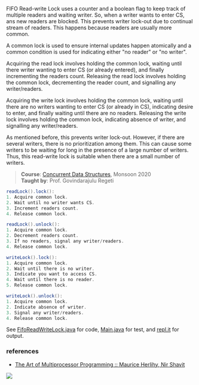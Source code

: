 FIFO Read-write Lock uses a counter and a
boolean flag to keep track of multiple readers
and waiting writer. So, when a writer wants to
enter CS, ans new readers are blocked. This
prevents writer lock-out due to continual
stream of readers. This happens because
readers are usually more common.

A common lock is used to ensure internal
updates happen atomically and a common
condition is used for indicating either "no
reader" or "no writer".

Acquiring the read lock involves holding the
common lock, waiting until there writer wanting to enter CS (or already entered), and finally
incrementing the readers count. Releasing the
read lock involves holding the common lock,
decrementing the reader count, and signalling
any writer/readers.

Acquiring the write lock involves holding the
common lock, waiting until there are no writers
wanting to enter CS (or already in CS),
indicating desire to enter, and finally waiting
until there are no readers. Releasing the write
lock involves holding the common lock,
indicating absence of writer, and signalling any
writer/readers.

As mentioned before, this prevents writer
lock-out. However, if there are several
writers, there is no prioritization among
them. This can cause some writers to be
waiting for long in the presence of a large
number of writers. Thus, this read-write lock is
suitable when there are a small number of
writers.

> **Course**: [Concurrent Data Structures], Monsoon 2020\
> **Taught by**: Prof. Govindarajulu Regeti

[Concurrent Data Structures]: https://github.com/iiithf/concurrent-data-structures

```java
readLock().lock():
1. Acquire common lock.
2. Wait until no writer wants CS.
3. Increment readers count.
4. Release common lock.
```

```java
readLock().unlock():
1. Acquire common lock.
2. Decrement readers count.
3. If no readers, signal any writer/readers.
4. Release common lock.
```

```java
writeLock().lock():
1. Acquire common lock.
2. Wait until there is no writer.
3. Indicate you want to access CS.
4. Wait until there is no reader.
5. Release common lock.
```

```java
writeLock().unlock():
1. Acquire common lock.
2. Indicate absence of writer.
3. Signal any writer/readers.
4. Release common lock.
```

See [FifoReadWriteLock.java] for code, [Main.java] for test, and [repl.it] for output.

[FifoReadWriteLock.java]: https://repl.it/@wolfram77/fifo-read-write-lock#FifoReadWriteLock.java
[Main.java]: https://repl.it/@wolfram77/fifo-read-write-lock#Main.java
[repl.it]: https://fifo-read-write-lock.wolfram77.repl.run


### references

- [The Art of Multiprocessor Programming :: Maurice Herlihy, Nir Shavit](https://dl.acm.org/doi/book/10.5555/2385452)

![](https://ga-beacon.deno.dev/G-G1E8HNDZYY:v51jklKGTLmC3LAZ4rJbIQ/github.com/javaf/fifo-read-write-lock)
